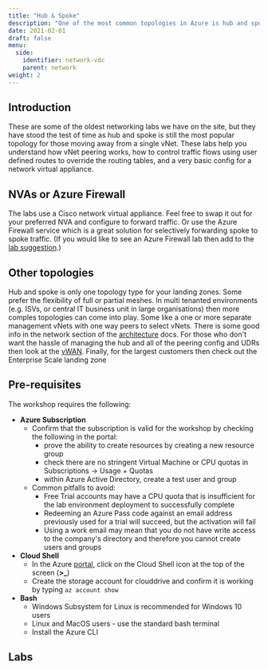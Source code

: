 ```yaml
---
title: "Hub & Spoke"
description: "One of the most common topologies in Azure is hub and spoke, originally introduced as Virtual Data Centre or VDC."
date: 2021-02-01
draft: false
menu:
  side:
    identifier: network-vdc
    parent: network
weight: 2
---
```


## Introduction

These are some of the oldest networking labs we have on the site, but they have stood the test of time as hub and spoke is still the most popular topology for those moving away from a single vNet. These labs help you understand how vNet peering works, how to control traffic flows using user defined routes to override the routing tables, and a very basic config for a network virtual appliance.

## NVAs or Azure Firewall

The labs use a Cisco network virtual appliance. Feel free to swap it out for your preferred NVA and configure to forward traffic. Or use the Azure Firewall service which is a great solution for selectively forwarding spoke to spoke traffic. (If you would like to see an Azure Firewall lab then add to the [lab suggestion](https://github.com/azurecitadel/azurecitadel/discussions/7).)

## Other topologies

Hub and spoke is only one topology type for your landing zones. Some prefer the flexibility of full or partial meshes. In multi tenanted environments (e.g. ISVs, or central IT business unit in large organisations) then more comples topologies can come into play. Some like a one or more separate management vNets with one way peers to select vNets. There is some good info in the network section of the [architecture](https://aka.ms/architecture) docs. For those who don't want the hassle of managing the hub and all of the peering config and UDRs then look at the [vWAN](https://aka.ms/vwan). Finally, for the largest customers then check out the Enterprise Scale landing zone

## Pre-requisites

The workshop requires the following:

* **Azure Subscription**
  * Confirm that the subscription is valid for the workshop by checking the following in the portal:
    * prove the ability to create resources by creating a new resource group
    * check there are no stringent Virtual Machine or CPU quotas in Subscriptions -> Usage + Quotas
    * within Azure Active Directory, create a test user and group
  * Common pitfalls to avoid:
    * Free Trial accounts may have a CPU quota that is insufficient for the lab environment deployment to successfully complete
    * Redeeming an Azure Pass code against an email address previously used for a trial will succeed, but the activation will fail
    * Using a work email may mean that you do not have write access to the company's directory and therefore you cannot create users and groups
* **Cloud Shell**
  * In the Azure [portal](https://portal.azure.com), click on the Cloud Shell icon at the top of the screen (**>_**)
  * Create the storage account for clouddrive and confirm it is working by typing ```az account show```
* **Bash**
  * Windows Subsystem for Linux is recommended for Windows 10 users
  * Linux and MacOS users - use the standard bash terminal
  * Install the Azure CLI

## Labs
